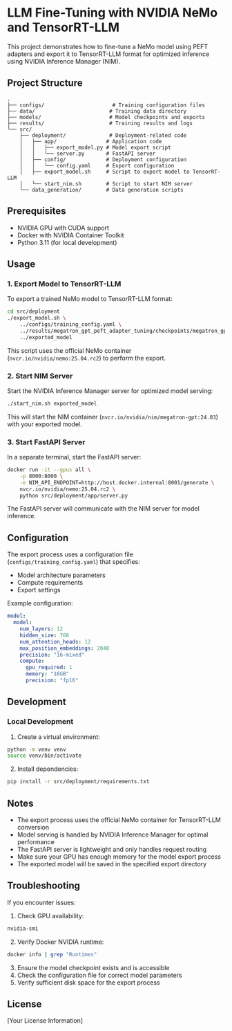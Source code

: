 # LLM Fine-Tuning with NVIDIA NeMo and TensorRT-LLM

This project demonstrates how to fine-tune a NeMo model using PEFT adapters and export it to TensorRT-LLM format for optimized inference using NVIDIA Inference Manager (NIM).

## Project Structure

```
.
├── configs/                      # Training configuration files
├── data/                        # Training data directory
├── models/                      # Model checkpoints and exports
├── results/                     # Training results and logs
└── src/
    ├── deployment/              # Deployment-related code
    │   ├── app/                # Application code
    │   │   ├── export_model.py # Model export script
    │   │   └── server.py       # FastAPI server
    │   ├── config/             # Deployment configuration
    │   │   └── config.yaml     # Export configuration
    │   ├── export_model.sh     # Script to export model to TensorRT-LLM
    │   └── start_nim.sh        # Script to start NIM server
    └── data_generation/        # Data generation scripts
```

## Prerequisites

- NVIDIA GPU with CUDA support
- Docker with NVIDIA Container Toolkit
- Python 3.11 (for local development)

## Usage

### 1. Export Model to TensorRT-LLM

To export a trained NeMo model to TensorRT-LLM format:

```bash
cd src/deployment
./export_model.sh \
    ../configs/training_config.yaml \
    ../results/megatron_gpt_peft_adapter_tuning/checkpoints/megatron_gpt_peft_adapter_tuning.nemo \
    ../exported_model
```

This script uses the official NeMo container (`nvcr.io/nvidia/nemo:25.04.rc2`) to perform the export.

### 2. Start NIM Server

Start the NVIDIA Inference Manager server for optimized model serving:

```bash
./start_nim.sh exported_model
```

This will start the NIM container (`nvcr.io/nvidia/nim/megatron-gpt:24.03`) with your exported model.

### 3. Start FastAPI Server

In a separate terminal, start the FastAPI server:

```bash
docker run -it --gpus all \
    -p 8000:8000 \
    -e NIM_API_ENDPOINT=http://host.docker.internal:8001/generate \
    nvcr.io/nvidia/nemo:25.04.rc2 \
    python src/deployment/app/server.py
```

The FastAPI server will communicate with the NIM server for model inference.

## Configuration

The export process uses a configuration file (`configs/training_config.yaml`) that specifies:
- Model architecture parameters
- Compute requirements
- Export settings

Example configuration:
```yaml
model:
  model:
    num_layers: 12
    hidden_size: 768
    num_attention_heads: 12
    max_position_embeddings: 2048
    precision: "16-mixed"
    compute:
      gpu_required: 1
      memory: "16GB"
      precision: "fp16"
```

## Development

### Local Development

1. Create a virtual environment:
```bash
python -m venv venv
source venv/bin/activate
```

2. Install dependencies:
```bash
pip install -r src/deployment/requirements.txt
```

## Notes

- The export process uses the official NeMo container for TensorRT-LLM conversion
- Model serving is handled by NVIDIA Inference Manager for optimal performance
- The FastAPI server is lightweight and only handles request routing
- Make sure your GPU has enough memory for the model export process
- The exported model will be saved in the specified export directory

## Troubleshooting

If you encounter issues:

1. Check GPU availability:
```bash
nvidia-smi
```

2. Verify Docker NVIDIA runtime:
```bash
docker info | grep "Runtimes"
```

3. Ensure the model checkpoint exists and is accessible
4. Check the configuration file for correct model parameters
5. Verify sufficient disk space for the export process

## License

[Your License Information]
